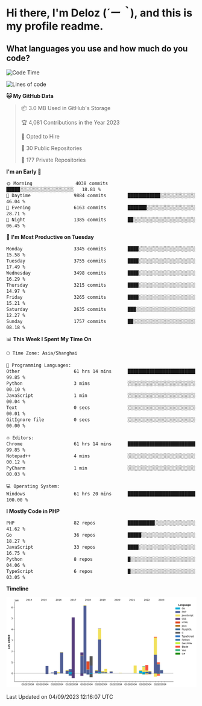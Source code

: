 # **Hi there, I'm Deloz (*´ー｀*), and this is my profile readme.**

## **What languages you use and how much do you code?**

<!--START_SECTION:waka-->
![Code Time](http://img.shields.io/badge/Code%20Time-2%2C305%20hrs%2046%20mins-blue)

![Lines of code](https://img.shields.io/badge/From%20Hello%20World%20I%27ve%20Written-31.5%20million%20lines%20of%20code-blue)

**🐱 My GitHub Data** 

> 📦 3.0 MB Used in GitHub's Storage 
 > 
> 🏆 4,081 Contributions in the Year 2023
 > 
> 💼 Opted to Hire
 > 
> 📜 30 Public Repositories 
 > 
> 🔑 177 Private Repositories 
 > 
**I'm an Early 🐤** 

```text
🌞 Morning                4038 commits        █████░░░░░░░░░░░░░░░░░░░░   18.81 % 
🌆 Daytime                9884 commits        ████████████░░░░░░░░░░░░░   46.04 % 
🌃 Evening                6163 commits        ███████░░░░░░░░░░░░░░░░░░   28.71 % 
🌙 Night                  1385 commits        ██░░░░░░░░░░░░░░░░░░░░░░░   06.45 % 
```
📅 **I'm Most Productive on Tuesday** 

```text
Monday                   3345 commits        ████░░░░░░░░░░░░░░░░░░░░░   15.58 % 
Tuesday                  3755 commits        ████░░░░░░░░░░░░░░░░░░░░░   17.49 % 
Wednesday                3498 commits        ████░░░░░░░░░░░░░░░░░░░░░   16.29 % 
Thursday                 3215 commits        ████░░░░░░░░░░░░░░░░░░░░░   14.97 % 
Friday                   3265 commits        ████░░░░░░░░░░░░░░░░░░░░░   15.21 % 
Saturday                 2635 commits        ███░░░░░░░░░░░░░░░░░░░░░░   12.27 % 
Sunday                   1757 commits        ██░░░░░░░░░░░░░░░░░░░░░░░   08.18 % 
```


📊 **This Week I Spent My Time On** 

```text
🕑︎ Time Zone: Asia/Shanghai

💬 Programming Languages: 
Other                    61 hrs 14 mins      █████████████████████████   99.85 % 
Python                   3 mins              ░░░░░░░░░░░░░░░░░░░░░░░░░   00.10 % 
JavaScript               1 min               ░░░░░░░░░░░░░░░░░░░░░░░░░   00.04 % 
Text                     0 secs              ░░░░░░░░░░░░░░░░░░░░░░░░░   00.01 % 
GitIgnore file           0 secs              ░░░░░░░░░░░░░░░░░░░░░░░░░   00.00 % 

🔥 Editors: 
Chrome                   61 hrs 14 mins      █████████████████████████   99.85 % 
Notepad++                4 mins              ░░░░░░░░░░░░░░░░░░░░░░░░░   00.12 % 
PyCharm                  1 min               ░░░░░░░░░░░░░░░░░░░░░░░░░   00.03 % 

💻 Operating System: 
Windows                  61 hrs 20 mins      █████████████████████████   100.00 % 
```

**I Mostly Code in PHP** 

```text
PHP                      82 repos            ██████████░░░░░░░░░░░░░░░   41.62 % 
Go                       36 repos            █████░░░░░░░░░░░░░░░░░░░░   18.27 % 
JavaScript               33 repos            ████░░░░░░░░░░░░░░░░░░░░░   16.75 % 
Python                   8 repos             █░░░░░░░░░░░░░░░░░░░░░░░░   04.06 % 
TypeScript               6 repos             █░░░░░░░░░░░░░░░░░░░░░░░░   03.05 % 
```



**Timeline**

![Lines of Code chart](https://raw.githubusercontent.com/deloz/deloz/main/assets/bar_graph.png)


 Last Updated on 04/09/2023 12:16:07 UTC
<!--END_SECTION:waka-->
